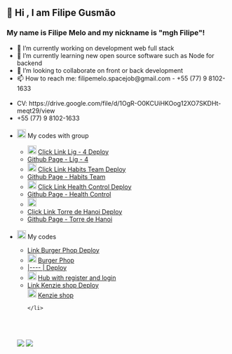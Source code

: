 ## 👋 Hi , I am Filipe Gusmão
### My name is Filipe Melo and my nickname is "mgh Filipe"!
<ul>
  <li> 🔭 I’m currently working on development web full stack</li>
  <li> 🌱 I’m currently learning new open source software such as Node for backend</li>
  <li> 👯 I’m looking to collaborate on front or back development</li>
  <li> 📫 How to reach me: filipemelo.spacejob@gmail.com - +55 (77) 9 8102-1633</li>

  <br>
  <li>CV: https://drive.google.com/file/d/1OgR-O0KCUiHKOog12XO7SKDHt-meqt29/view</li>
  <li>+55 (77) 9 8102-1633</li>
  <br>
  <li> <img class="emoji" alt="briefcase" src="https://github.githubassets.com/images/icons/emoji/unicode/1f4bc.png" width="20" height="20"> My codes with group</li>
  <ul>
     <li>
        <img class="emoji" alt="hash" src="https://github.githubassets.com/images/icons/emoji/unicode/0023-20e3.png" width="20" height="20">
      <a href=https://lnkd.in/dwMitmna>     Click Link Lig - 4 Deploy</a>
    </li>
     <li>
      <a target="_blank" href=https://github.com/Kenzie-Academy-Brasil-Developers/entrega-lig-4-sprint-5-rodhardt>Github Page - Lig - 4</a>
   </li>
      <li> 
        <img class="emoji" alt="lotus_position_woman" src="https://github.githubassets.com/images/icons/emoji/unicode/1f9d8-2640.png" width="20" height="20">
       <a target="_blank" href=https://habits-team-project.vercel.app>      Click Link  Habits Team  Deploy</a>
    </li>
     <li>
      <a target="_blank" href=https://github.com/martachmlima/habits_team_project>Github Page - Habits Team</a>
    </li>
     <li>
       <img class="emoji" alt="heart" src="https://github.githubassets.com/images/icons/emoji/unicode/2764.png" width="20" height="20">
      <a target="_blank" href=https://maissaude.vercel.app>      Click Link  Health Control Deploy</a>
    </li>
    <li>
      <a target="_blank" href=https://github.com/martachmlima/meu_paciente>Github Page - Health Control</a>
    </li>
    <li>
      <img class="emoji" alt="vietnam" src="https://github.githubassets.com/images/icons/emoji/unicode/1f1fb-1f1f3.png" width="20" height="20">
    </li>
      <li>
    <a target="_blank" href=https://kenzie-academy-brasil-developers.github.io/entrega-torre-de-hanoi-sprint-5-mghkill/>     Click Link  Torre de Hanoi    Deploy</a>
    </li>
    <li>
       <a target="_blank" href=https://github.com/Kenzie-Academy-Brasil-Developers/entrega-torre-de-hanoi-sprint-5-mghkill> Github Page - Torre de Hanoi</a>
    </li>
    
  </ul>
  
  <br>
  
  
  
  
  <li> 
    <img class="emoji" alt="cowboy_hat_face" src="https://github.githubassets.com/images/icons/emoji/unicode/1f920.png" width="20" height="20"> My codes</li>
  
  <ul>
    <li>
       <a target="_blank" href=https://hamb-mghkill.vercel.app/> Link Burger Phop Deploy</a>
       </li>
    <li>
      <img class="emoji" alt="hamburger" src="https://github.githubassets.com/images/icons/emoji/unicode/1f354.png" width="20" height="20">
      <a href=https://github.com/Kenzie-Academy-Brasil-Developers/react-entrega-s1-hamburgueria-da-kenzie-mghkill> Burger Phop </a>
    </li>
    <li>
     <a href=https://react-entrega-s2-kenzie-hub-mghkill-mghkill.vercel.app/>       |----   |      Deploy</a>
    </li>
    <li>
      <img class="emoji" alt="coin" src="https://github.githubassets.com/images/icons/emoji/unicode/1fa99.png" width="20" height="20">
      <a href=https://github.com/Kenzie-Academy-Brasil-Developers/react-entrega-s2-kenzie-hub-mghkill>Hub with register and login</a>
    </li>
    <li>
       <a href=https://react-entrega-s3-kenzieshop-mghkill.vercel.app/>  Link Kenzie shop  Deploy</a>
    </li>
      <img class="emoji" alt="vietnam" src="https://github.githubassets.com/images/icons/emoji/unicode/1f1fb-1f1f3.png" width="20" height="20">
      <a href=https://github.com/Kenzie-Academy-Brasil-Developers/react-entrega-s3-kenzishop-com-context-api-mghkill>Kenzie shop</a>
      
    </li>
  
  
    
    
    
</ul> 

<br>
<br>


<br>

<div>
<a href="https://www.instagram.com/filipegusmao_/" target="_blank"><img src="https://img.shields.io/badge/-Instagram-%23E4405F?style=for-the-badge&logo=instagram&logoColor=white" target="_blank"></a>
<a href="https://www.linkedin.com/in/filipegusmaomelo/ " target="_blank"><img src="https://img.shields.io/badge/-LinkedIn-%230077B5?style=for-the-badge&logo=linkedin&logoColor=white" target="_blank"></a>   
</div>
  
 
 
